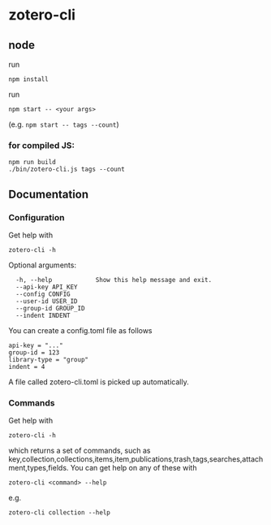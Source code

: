 # zotero-cli
## node


run 
```
npm install
```
run 
```
npm start -- <your args>
```
(e.g. `npm start -- tags --count`)

### for compiled JS:

```
npm run build
./bin/zotero-cli.js tags --count
```

## Documentation

### Configuration

Get help with 
```
zotero-cli -h
```
Optional arguments:
```
  -h, --help            Show this help message and exit.
  --api-key API_KEY
  --config CONFIG
  --user-id USER_ID
  --group-id GROUP_ID
  --indent INDENT
```
You can create a config.toml file as follows
```
api-key = "..."
group-id = 123
library-type = "group"
indent = 4
```
A file called zotero-cli.toml is picked up automatically.

### Commands
Get help with 
```
zotero-cli -h
```
which returns a set of commands, such as key,collection,collections,items,item,publications,trash,tags,searches,attachment,types,fields. You can get help on any of these with 
```
zotero-cli <command> --help
```
e.g.
```
zotero-cli collection --help
```

